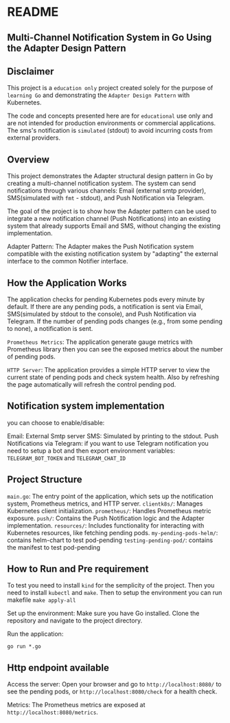 # README

## Multi-Channel Notification System in Go Using the Adapter Design Pattern

## Disclaimer

This project is a `education only` project created solely for the purpose of `learning Go` and demonstrating the `Adapter Design Pattern` with Kubernetes.

The code and concepts presented here are for `educational` use only and are not intended for production environments or commercial applications. The sms's notification is `simulated` (stdout) to avoid incurring costs from external providers. 

## Overview

This project demonstrates the Adapter structural design pattern in Go by creating a multi-channel notification system. The system can send notifications through various channels: Email (external smtp provider), SMS(simulated with `fmt` - stdout), and Push Notification via Telegram.

The goal of the project is to show how the Adapter pattern can be used to integrate a new notification channel (Push Notifications) into an existing system that already supports Email and SMS, without changing the existing implementation.

Adapter Pattern: The Adapter makes the Push Notification system compatible with the existing notification system by "adapting" the external interface to the common Notifier interface.

## How the Application Works

The application checks for pending Kubernetes pods every minute by default.
If there are any pending pods, a notification is sent via Email, SMS(simulated by stdout to the console), and Push Notification via Telegram.
If the number of pending pods changes (e.g., from some pending to none), a notification is sent.

`Prometheus Metrics`: The application generate gauge metrics with Prometheus library then you can see the exposed metrics about the number of pending pods.

`HTTP Server`: The application provides a simple HTTP server to view the current state of pending pods and check system health. Also by refreshing the page automatically will refresh the control pending pod.

## Notification system implementation

you can choose to enable/disable:

Email: External Smtp server
SMS: Simulated by printing to the stdout.
Push Notifications via Telegram: if you want to use Telegram notification you need to setup a bot and then export environment variables: `TELEGRAM_BOT_TOKEN` and `TELEGRAM_CHAT_ID`

## Project Structure

`main.go`: The entry point of the application, which sets up the notification system, Prometheus metrics, and HTTP server.
`clientk8s/`: Manages Kubernetes client initialization.
`prometheus/`: Handles Prometheus metric exposure.
`push/`: Contains the Push Notification logic and the Adapter implementation.
`resources/`: Includes functionality for interacting with Kubernetes resources, like fetching pending pods.
`my-pending-pods-helm/`: contains helm-chart to test pod-pending
`testing-pending-pod/`: contains the manifest to test pod-pending

## How to Run and Pre requirement

To test you need to install `kind` for the semplicity of the project. Then you need to install `kubectl` and `make`. Then to setup the environment you can run makefile `make apply-all`

Set up the environment: Make sure you have Go installed. Clone the repository and navigate to the project directory.

Run the application:

`go run *.go`

## Http endpoint available
Access the server: Open your browser and go to `http://localhost:8080/` to see the pending pods, or `http://localhost:8080/check` for a health check.

Metrics: The Prometheus metrics are exposed at `http://localhost:8080/metrics`.
